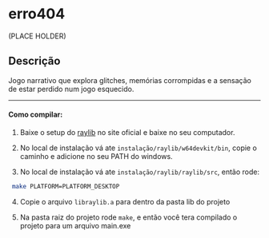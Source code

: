 # erro404
(PLACE HOLDER)
## Descrição
Jogo narrativo que explora glitches, memórias corrompidas e a sensação de estar perdido num jogo esquecido.

---
#### Como compilar:

1. Baixe o setup do [raylib](https://www.raylib.com/) no site oficial e baixe no seu computador.

2. No local de instalação vá ate `instalação/raylib/w64devkit/bin`, copie o caminho e adicione no seu PATH do windows.

3. No local de instalação vá ate `instalação/raylib/raylib/src`, então rode:

```bash
 make PLATFORM=PLATFORM_DESKTOP 
 ```

4. Copie o arquivo `libraylib.a` para dentro da pasta lib do projeto

5. Na pasta raiz do projeto rode `make`, e então você tera compilado o projeto para um arquivo main.exe